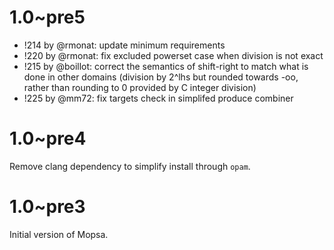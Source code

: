 # 1.0~pre5

- !214 by @rmonat: update minimum requirements
- !220 by @rmonat: fix excluded powerset case when division is not exact
- !215 by @boillot: correct the semantics of shift-right to match what is done in other domains (division by 2^lhs but rounded towards -oo, rather than rounding to 0 provided by C integer division)
- !225 by @mm72: fix targets check in simplifed produce combiner

# 1.0~pre4

Remove clang dependency to simplify install through `opam`.

# 1.0~pre3

Initial version of Mopsa.
